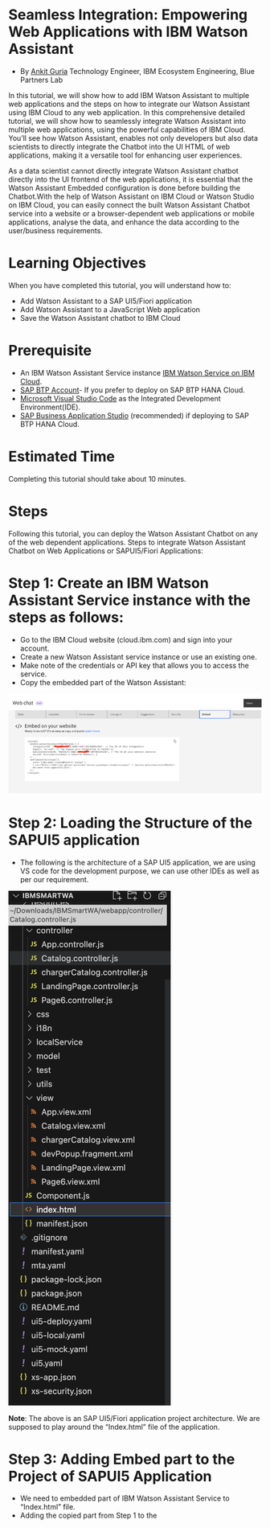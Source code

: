 # Seamless Integration: Empowering Web Applications with IBM Watson Assistant 
- By [Ankit Guria](https://w3.ibm.com/#/people/003Z1Y744) Technology Engineer, IBM Ecosystem Engineering, Blue Partners Lab

In this tutorial, we will show how to add IBM Watson Assistant to multiple web applications and the steps on how to integrate our Watson Assistant using IBM Cloud to any web application. In this comprehensive detailed tutorial, we will show how to seamlessly integrate Watson Assistant into multiple web applications, using the powerful capabilities of IBM Cloud. You’ll see how Watson Assistant, enables not only developers but also  data scientists to directly integrate the Chatbot into the UI HTML of web applications, making it a versatile tool for enhancing user experiences.

As a data scientist cannot directly integrate Watson Assistant chatbot directly into the UI frontend of the web applications, it is essential that the Watson Assistant Embedded configuration is done before building the Chatbot.With the help of Watson Assistant on IBM Cloud or Watson Studio on IBM Cloud, you can easily connect the built Watson Assistant Chatbot service into a website or a browser-dependent web applications or mobile applications, analyse the data, and enhance the data according to the user/business requirements.

# Learning Objectives

When you have completed this tutorial, you will understand how to: 
- Add Watson Assistant to a SAP UI5/Fiori application
- Add Watson Assistant to a JavaScript Web application 
- Save the Watson Assistant chatbot to IBM Cloud 

# Prerequisite

- An IBM Watson Assistant Service instance [IBM Watson Service on IBM Cloud](https://cloud.ibm.com/services/conversation/crn%3Av1%3Abluemix%3Apublic%3Aconversation%3Aau-syd%3Aa%2F4f0e977785d64ddaa9c00744d09d4ae5%3A853f2c9c-2bd1-48db-a259-647f83d69cfd%3A%3A?paneId=manage). 
- [SAP BTP Account](https://accounts.sap.com/saml2/idp/sso?sp=cockpit-cf-eu10&RelayState=response_type%3Dcode%26scope%3Dopenid%26redirect_uri%3Dhttps%253A%252F%252Femea.cockpit.btp.cloud.sap%252Flogin%252Fcallback%26client_id%3D28f1d77a-ce0d-401a-b926-e393cd8ed4fa%26state%3D11346716447162)- If you prefer to deploy on SAP BTP HANA Cloud. 
- [Microsoft Visual Studio Code](https://code.visualstudio.com/download) as the Integrated Development Environment(IDE). 
- [SAP Business Application Studio](https://accounts.sap.com/saml2/idp/sso?sp=cockpit-cf-eu10&RelayState=response_type%3Dcode%26scope%3Dopenid%26redirect_uri%3Dhttps%253A%252F%252Femea.cockpit.btp.cloud.sap%252Flogin%252Fcallback%26client_id%3D28f1d77a-ce0d-401a-b926-e393cd8ed4fa%26state%3D11346716447162) (recommended) if deploying to SAP BTP HANA Cloud. 

# Estimated Time

Completing this tutorial should take about 10 minutes. 

# Steps 

Following this tutorial, you can deploy the Watson Assistant Chatbot on any of the web dependent applications. 
Steps to integrate Watson Assistant Chatbot on Web Applications or SAPUI5/Fiori Applications: 
# Step 1: Create an IBM Watson Assistant Service instance with the steps as follows: 
- Go to the IBM Cloud website (cloud.ibm.com) and sign into your account. 
- Create a new Watson Assistant service instance or use an existing one. 
- Make note of the credentials or API key that allows you to access the service. 
- Copy the embedded part of the Watson Assistant:  

![embedWA](images/embedWA.png)

# Step 2: Loading the Structure of the SAPUI5 application 

- The following is the architecture of a SAP UI5 application, we are using VS code for the development purpose, we can use other IDEs as well as per our requirement. 

![fig2](images/fig2.png)

**Note**: The above is an SAP UI5/Fiori application project architecture. We are supposed to play around the “Index.html” file of the application. 

# Step 3: Adding Embed part to the Project of SAPUI5 Application 

- We need to embedded part of IBM Watson Assistant Service to “Index.html” file. 
- Adding the copied part from Step 1 to the <script> tag of Index.html (Line 30 to Line 49). 

![fig3](images/fig3.jpg)

# Step 4: Testing the Chatbot and checking the UI 
- Now we need to run our application and the Watson Assistant is now available at the bottom right corner of the screen to answer your queries. 

![fig4-2](images/fig4-2.jpg)

**NOTE**: And the above 4 steps can get Watson Assistant Chatbot ready in any SAP UI5/Fiori application. 

![fig5](images/fig5.jpg)
# Summary 
- A crucial aspect emphasized in this tutorial is the configuration of the Watson Assistant Embed. Properly setting up and configuring the Embed feature ensures optimal functionality and alignment with web application requirements. By following the provided instructions, users will discover a straightforward approach to seamlessly connect the Watson Assistant Chatbot service to various platforms, including websites, web applications, and mobile applications. 
Leveraging the capabilities of IBM Cloud, specifically IBM Watson Assistant on IBM Cloud or Watson Studio on IBM Cloud, the integration process becomes more efficient. These robust cloud-based tools empower users to analyze and enhance data according to their specific needs and preferences. By utilizing Watson Assistant on IBM Cloud, users can tap into the power of natural language understanding and machine learning, enabling intelligent and context-aware conversations with the Chatbot. Customization and training options further allow for accurate and tailored responses. 

- This tutorial serves as a comprehensive guide for data scientists and developers, providing the necessary steps to integrate IBM Watson Assistant seamlessly. By leveraging the capabilities of IBM Cloud, users can enhance their web applications with intelligent conversational agents, delivering exceptional user experiences and valuable insights derived from user interactions. 


# Next Steps

As next steps, this project can now be used as a base to build and add more features on top of it to create chatbots for different use cases.
Watson Assistant Documentation:

https://cloud.ibm.com/docs/assistant?topic=assistant-getting-started


